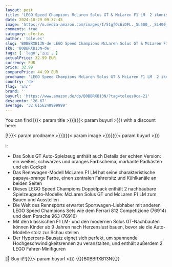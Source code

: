 ```yaml
---
layout: post
title: 'LEGO Speed Champions McLaren Solus GT & McLaren F1 LM  2 ikonische Rennwagen Spielzeuge  Hypercar Modellbausatz  Auto-Sammlerstück  Geschenkidee 76918'
date: 2024-10-29 09:37:45
image: 'https://m.media-amazon.com/images/I/51gfOc6iDFL._SL500_._SL400_.jpg'
comments: true
category: ofertas
author: 'tole.es'
slug: 'B0BBRXB13N-de LEGO Speed Champions McLaren Solus GT & McLaren F1 LM 2...'
sku: 'B0BBRXB13N-de'
tags: [ 'lego','🇩🇪', ]
actualPrice: 32.99 EUR
currency: EUR
price: 32.99
comparePrice: 44.99 EUR
prodname: 'LEGO Speed Champions McLaren Solus GT & McLaren F1 LM  2 ikonische Rennwagen Spielzeuge  Hypercar Modellbausatz  Auto-Sammlerstück  Geschenkidee 76918'
country: 'de'
flag: '🇩🇪'
brand: ''
buyurl: 'https://www.amazon.de/dp/B0BBRXB13N/?tag=tolees0ca-21'
descuento: '26.67'
average: '32.6156249999999'
---
```


You can find [{{< param title >}}]({{< param buyurl >}}) with a discount here:

[![{{< param prodname >}}]({{< param image >}})]({{< param buyurl >}})

ℹ️:

- Das Solus GT Auto-Spielzeug enthält auch Details der echten Version: ein weißes, schwarzes und oranges Farbschema, markante Radkästen und ein Cockpit
- Das Rennwagen-Modell McLaren F1 LM hat seine charakteristische papaya-orange Farbe, einen zentralen Fahrersitz und Kühlkanäle an beiden Seiten
- Dieses LEGO Speed Champions Doppelpack enthält 2 nachbaubare Spielzeugauto-Modelle: McLaren Solus GT und McLaren F1 LM zum Bauen und Ausstellen
- Die Welt des Rennsports erwartet Sportwagen-Liebhaber mit anderen LEGO Speed Champions Sets wie dem Ferrari 812 Competizione (76914) und dem Porsche 963 (76916)
- Mit den klassischen F1 LM- und den modernen Solus GT-Nachbauten können Kinder ab 9 Jahren nach Herzenslust bauen, bevor sie die Auto-Modelle stolz zur Schau stellen
- Der Hypercars-Bausatz eignet sich perfekt, um spannende Hochgeschwindigkeitsrennen zu veranstalten, und enthält außerdem 2 LEGO Fahrer-Minifiguren

[🛒 Buy it!!]({{< param buyurl >}})
{{<world>}}B0BBRXB13N{{</world>}}
